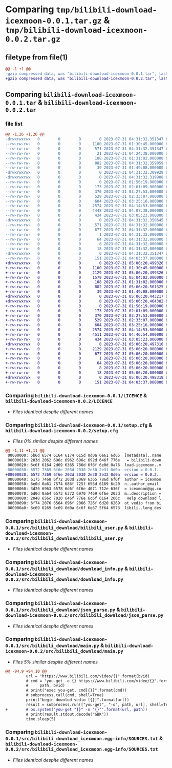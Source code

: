 # Comparing `tmp/bilibili-download-icexmoon-0.0.1.tar.gz` & `tmp/bilibili-download-icexmoon-0.0.2.tar.gz`

## filetype from file(1)

```diff
@@ -1 +1 @@
-gzip compressed data, was "bilibili-download-icexmoon-0.0.1.tar", last modified: Mon Jul 31 04:31:32 2023, max compression
+gzip compressed data, was "bilibili-download-icexmoon-0.0.2.tar", last modified: Mon Jul 31 05:06:20 2023, max compression
```

## Comparing `bilibili-download-icexmoon-0.0.1.tar` & `bilibili-download-icexmoon-0.0.2.tar`

### file list

```diff
@@ -1,26 +1,26 @@
-drwxrwxrwx   0        0        0        0 2023-07-31 04:31:32.351347 bilibili-download-icexmoon-0.0.1/
--rw-rw-rw-   0        0        0     1100 2023-07-31 01:30:45.000000 bilibili-download-icexmoon-0.0.1/LICENCE
--rw-rw-rw-   0        0        0      571 2023-07-31 04:31:32.351347 bilibili-download-icexmoon-0.0.1/PKG-INFO
--rw-rw-rw-   0        0        0       21 2023-07-31 04:24:38.000000 bilibili-download-icexmoon-0.0.1/README.md
--rw-rw-rw-   0        0        0      108 2023-07-31 01:31:02.000000 bilibili-download-icexmoon-0.0.1/pyproject.toml
--rw-rw-rw-   0        0        0      882 2023-07-31 04:31:32.359059 bilibili-download-icexmoon-0.0.1/setup.cfg
--rw-rw-rw-   0        0        0       39 2023-07-31 01:49:08.000000 bilibili-download-icexmoon-0.0.1/setup.py
-drwxrwxrwx   0        0        0        0 2023-07-31 04:31:32.309929 bilibili-download-icexmoon-0.0.1/src/
-drwxrwxrwx   0        0        0        0 2023-07-31 04:31:32.319908 bilibili-download-icexmoon-0.0.1/src/bilibili_download/
--rw-rw-rw-   0        0        0        0 2023-07-31 01:56:19.000000 bilibili-download-icexmoon-0.0.1/src/bilibili_download/__init__.py
--rw-rw-rw-   0        0        0      173 2023-07-31 02:01:09.000000 bilibili-download-icexmoon-0.0.1/src/bilibili_download/__main__.py
--rw-rw-rw-   0        0        0      370 2023-07-31 03:27:53.000000 bilibili-download-icexmoon-0.0.1/src/bilibili_download/bilibili_album.py
--rw-rw-rw-   0        0        0      529 2023-07-31 02:33:07.000000 bilibili-download-icexmoon-0.0.1/src/bilibili_download/bilibili_user.py
--rw-rw-rw-   0        0        0      604 2023-07-31 03:25:16.000000 bilibili-download-icexmoon-0.0.1/src/bilibili_download/download_info.py
--rw-rw-rw-   0        0        0     2574 2023-07-31 04:14:53.000000 bilibili-download-icexmoon-0.0.1/src/bilibili_download/json_parse.py
--rw-rw-rw-   0        0        0     4448 2023-07-31 04:07:38.000000 bilibili-download-icexmoon-0.0.1/src/bilibili_download/main.py
--rw-rw-rw-   0        0        0      434 2023-07-31 03:05:23.000000 bilibili-download-icexmoon-0.0.1/src/bilibili_download/map_util.py
-drwxrwxrwx   0        0        0        0 2023-07-31 04:31:32.350645 bilibili-download-icexmoon-0.0.1/src/bilibili_download_icexmoon.egg-info/
--rw-rw-rw-   0        0        0      571 2023-07-31 04:31:32.000000 bilibili-download-icexmoon-0.0.1/src/bilibili_download_icexmoon.egg-info/PKG-INFO
--rw-rw-rw-   0        0        0      677 2023-07-31 04:31:32.000000 bilibili-download-icexmoon-0.0.1/src/bilibili_download_icexmoon.egg-info/SOURCES.txt
--rw-rw-rw-   0        0        0        1 2023-07-31 04:31:32.000000 bilibili-download-icexmoon-0.0.1/src/bilibili_download_icexmoon.egg-info/dependency_links.txt
--rw-rw-rw-   0        0        0       64 2023-07-31 04:31:32.000000 bilibili-download-icexmoon-0.0.1/src/bilibili_download_icexmoon.egg-info/entry_points.txt
--rw-rw-rw-   0        0        0        8 2023-07-31 04:31:32.000000 bilibili-download-icexmoon-0.0.1/src/bilibili_download_icexmoon.egg-info/requires.txt
--rw-rw-rw-   0        0        0       18 2023-07-31 04:31:32.000000 bilibili-download-icexmoon-0.0.1/src/bilibili_download_icexmoon.egg-info/top_level.txt
-drwxrwxrwx   0        0        0        0 2023-07-31 04:31:32.351347 bilibili-download-icexmoon-0.0.1/tests/
--rw-rw-rw-   0        0        0      151 2023-07-31 04:03:37.000000 bilibili-download-icexmoon-0.0.1/tests/test.py
+drwxrwxrwx   0        0        0        0 2023-07-31 05:06:20.499326 bilibili-download-icexmoon-0.0.2/
+-rw-rw-rw-   0        0        0     1100 2023-07-31 01:30:45.000000 bilibili-download-icexmoon-0.0.2/LICENCE
+-rw-rw-rw-   0        0        0     2129 2023-07-31 05:06:20.499326 bilibili-download-icexmoon-0.0.2/PKG-INFO
+-rw-rw-rw-   0        0        0     1579 2023-07-31 05:04:02.000000 bilibili-download-icexmoon-0.0.2/README.md
+-rw-rw-rw-   0        0        0      108 2023-07-31 01:31:02.000000 bilibili-download-icexmoon-0.0.2/pyproject.toml
+-rw-rw-rw-   0        0        0      882 2023-07-31 05:06:20.501325 bilibili-download-icexmoon-0.0.2/setup.cfg
+-rw-rw-rw-   0        0        0       39 2023-07-31 01:49:08.000000 bilibili-download-icexmoon-0.0.2/setup.py
+drwxrwxrwx   0        0        0        0 2023-07-31 05:06:20.443217 bilibili-download-icexmoon-0.0.2/src/
+drwxrwxrwx   0        0        0        0 2023-07-31 05:06:20.464382 bilibili-download-icexmoon-0.0.2/src/bilibili_download/
+-rw-rw-rw-   0        0        0        0 2023-07-31 01:56:19.000000 bilibili-download-icexmoon-0.0.2/src/bilibili_download/__init__.py
+-rw-rw-rw-   0        0        0      173 2023-07-31 02:01:09.000000 bilibili-download-icexmoon-0.0.2/src/bilibili_download/__main__.py
+-rw-rw-rw-   0        0        0      370 2023-07-31 03:27:53.000000 bilibili-download-icexmoon-0.0.2/src/bilibili_download/bilibili_album.py
+-rw-rw-rw-   0        0        0      529 2023-07-31 02:33:07.000000 bilibili-download-icexmoon-0.0.2/src/bilibili_download/bilibili_user.py
+-rw-rw-rw-   0        0        0      604 2023-07-31 03:25:16.000000 bilibili-download-icexmoon-0.0.2/src/bilibili_download/download_info.py
+-rw-rw-rw-   0        0        0     2574 2023-07-31 04:14:53.000000 bilibili-download-icexmoon-0.0.2/src/bilibili_download/json_parse.py
+-rw-rw-rw-   0        0        0     4511 2023-07-31 04:46:54.000000 bilibili-download-icexmoon-0.0.2/src/bilibili_download/main.py
+-rw-rw-rw-   0        0        0      434 2023-07-31 03:05:23.000000 bilibili-download-icexmoon-0.0.2/src/bilibili_download/map_util.py
+drwxrwxrwx   0        0        0        0 2023-07-31 05:06:20.497310 bilibili-download-icexmoon-0.0.2/src/bilibili_download_icexmoon.egg-info/
+-rw-rw-rw-   0        0        0     2129 2023-07-31 05:06:20.000000 bilibili-download-icexmoon-0.0.2/src/bilibili_download_icexmoon.egg-info/PKG-INFO
+-rw-rw-rw-   0        0        0      677 2023-07-31 05:06:20.000000 bilibili-download-icexmoon-0.0.2/src/bilibili_download_icexmoon.egg-info/SOURCES.txt
+-rw-rw-rw-   0        0        0        1 2023-07-31 05:06:20.000000 bilibili-download-icexmoon-0.0.2/src/bilibili_download_icexmoon.egg-info/dependency_links.txt
+-rw-rw-rw-   0        0        0       64 2023-07-31 05:06:20.000000 bilibili-download-icexmoon-0.0.2/src/bilibili_download_icexmoon.egg-info/entry_points.txt
+-rw-rw-rw-   0        0        0        8 2023-07-31 05:06:20.000000 bilibili-download-icexmoon-0.0.2/src/bilibili_download_icexmoon.egg-info/requires.txt
+-rw-rw-rw-   0        0        0       18 2023-07-31 05:06:20.000000 bilibili-download-icexmoon-0.0.2/src/bilibili_download_icexmoon.egg-info/top_level.txt
+drwxrwxrwx   0        0        0        0 2023-07-31 05:06:20.498318 bilibili-download-icexmoon-0.0.2/tests/
+-rw-rw-rw-   0        0        0      151 2023-07-31 04:03:37.000000 bilibili-download-icexmoon-0.0.2/tests/test.py
```

### Comparing `bilibili-download-icexmoon-0.0.1/LICENCE` & `bilibili-download-icexmoon-0.0.2/LICENCE`

 * *Files identical despite different names*

### Comparing `bilibili-download-icexmoon-0.0.1/setup.cfg` & `bilibili-download-icexmoon-0.0.2/setup.cfg`

 * *Files 0% similar despite different names*

```diff
@@ -1,11 +1,11 @@
 00000000: 5b6d 6574 6164 6174 615d 0d0a 6e61 6d65  [metadata]..name
 00000010: 203d 2062 696c 6962 696c 692d 646f 776e   = bilibili-down
 00000020: 6c6f 6164 2d69 6365 786d 6f6f 6e0d 0a76  load-icexmoon..v
-00000030: 6572 7369 6f6e 203d 2030 2e30 2e31 0d0a  ersion = 0.0.1..
+00000030: 6572 7369 6f6e 203d 2030 2e30 2e32 0d0a  ersion = 0.0.2..
 00000040: 6175 7468 6f72 203d 2069 6365 786d 6f6f  author = icexmoo
 00000050: 6e0d 0a61 7574 686f 725f 656d 6169 6c20  n..author_email 
 00000060: 3d20 6963 6578 6d6f 6f6e 4071 712e 636f  = icexmoon@qq.co
 00000070: 6d0d 0a64 6573 6372 6970 7469 6f6e 203d  m..description =
 00000080: 2048 656c 7020 646f 776e 6c6f 6164 206c   Help download l
 00000090: 6f74 2076 6564 696f 2066 726f 6d20 6269  ot vedio from bi
 000000a0: 6c69 6269 6c69 0d0a 6c6f 6e67 5f64 6573  libili..long_des
```

### Comparing `bilibili-download-icexmoon-0.0.1/src/bilibili_download/bilibili_user.py` & `bilibili-download-icexmoon-0.0.2/src/bilibili_download/bilibili_user.py`

 * *Files identical despite different names*

### Comparing `bilibili-download-icexmoon-0.0.1/src/bilibili_download/download_info.py` & `bilibili-download-icexmoon-0.0.2/src/bilibili_download/download_info.py`

 * *Files identical despite different names*

### Comparing `bilibili-download-icexmoon-0.0.1/src/bilibili_download/json_parse.py` & `bilibili-download-icexmoon-0.0.2/src/bilibili_download/json_parse.py`

 * *Files identical despite different names*

### Comparing `bilibili-download-icexmoon-0.0.1/src/bilibili_download/main.py` & `bilibili-download-icexmoon-0.0.2/src/bilibili_download/main.py`

 * *Files 5% similar despite different names*

```diff
@@ -94,9 +94,10 @@
         url = "https://www.bilibili.com/video/{}".format(bvid)
         # cmd = "you-get -o {} https://www.bilibili.com/video/{}".format(
         #     path, bvid)
         # print("exec you-get, cmd[{}]".format(cmd))
         # subprocess.call(cmd, shell=True)
         print("begin downlod vedio [{}]".format(url))
         result = subprocess.run(["you-get", "-o", path, url], shell=True)
+        # os.system('you-get "{}" -o "{}"'.format(url, path))
         # print(result.stdout.decode("GBK"))
         time.sleep(5)
```

### Comparing `bilibili-download-icexmoon-0.0.1/src/bilibili_download_icexmoon.egg-info/SOURCES.txt` & `bilibili-download-icexmoon-0.0.2/src/bilibili_download_icexmoon.egg-info/SOURCES.txt`

 * *Files identical despite different names*

